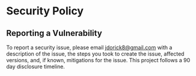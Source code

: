 # Security Policy

## Reporting a Vulnerability

To report a security issue, please email jdorick8@gmail.com with a description of the issue,
the steps you took to create the issue, affected versions, and, if known,
mitigations for the issue. This project follows a 90 day disclosure timeline.
